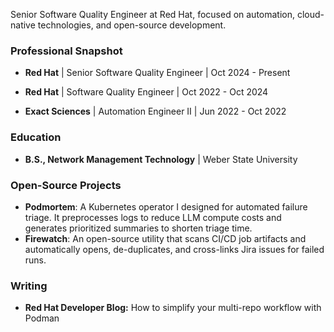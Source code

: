 Senior Software Quality Engineer at Red Hat, focused on automation, cloud-native technologies, and open-source development.

### Professional Snapshot
- **Red Hat** | Senior Software Quality Engineer | Oct 2024 - Present 

- **Red Hat** | Software Quality Engineer | Oct 2022 - Oct 2024 

- **Exact Sciences** | Automation Engineer II | Jun 2022 - Oct 2022 

### Education
- **B.S., Network Management Technology** | Weber State University 

### Open-Source Projects
- **Podmortem**: A Kubernetes operator I designed for automated failure triage. It preprocesses logs to reduce LLM compute costs and generates prioritized summaries to shorten triage time.
- **Firewatch**: An open-source utility that scans CI/CD job artifacts and automatically opens, de-duplicates, and cross-links Jira issues for failed runs.

### Writing
- **Red Hat Developer Blog:** How to simplify your multi-repo workflow with Podman
